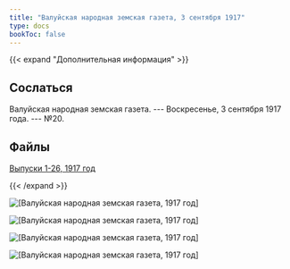 ```yaml
---
title: "Валуйская народная земская газета, 3 сентября 1917"
type: docs
bookToc: false
---
```


{{< expand "Дополнительная информация" >}}
## Сослаться
Валуйская народная земская газета. --- Воскресенье, 3 сентября 1917 года. --- №20.

## Файлы
[Выпуски 1-26, 1917 год](https://www.dropbox.com/sh/f66udc3wv8z9994/AADjgSdoNAVKO_sDOpFltcOta?dl=0)

{{< /expand >}}

![[Валуйская народная земская газета, 1917 год]](/static/img/papers/1917_№20.jpg)

![[Валуйская народная земская газета, 1917 год]](/static/img/papers/1917_№20_p2.jpg)

![[Валуйская народная земская газета, 1917 год]](/static/img/papers/1917_№20_p3.jpg)

![[Валуйская народная земская газета, 1917 год]](/static/img/papers/1917_№20_p4.jpg)
